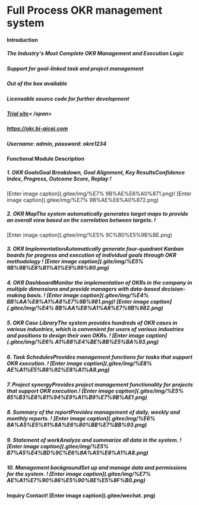 # Full Process OKR management system
#### Introduction
##### The Industry's Most Complete OKR Management and Execution Logic
##### Support for goal-linked task and project management
##### Out of the box available
##### Licensable source code for further development
##### [Trial site](https://okr.bj-qicai.com/)< /span> 
##### https://okr.bj-qicai.com
##### Username: admin, password: okre1234
#### Functional Module Description
##### 1. OKR GoalsGoal Breakdown, Goal Alignment, Key ResultsConfidence Index, Progress, Outcome Score, Replay ! 
[Enter image caption](.gitee/img/%E7% 9B%AE%E6%A0%871.png)! 
[Enter image caption](.gitee/img/%E7% 9B%AE%E6%A0%872.png)
##### 2. OKR MapThe system automatically generates target maps to provide an overall view based on the correlation between targets. ! 
[Enter image caption](.gitee/img/%E5% 9C%B0%E5%9B%BE.png)
##### 3. OKR ImplementationAutomatically generate four-quadrant Kanban boards for progress and execution of individual goals through OKR methodology ! [Enter image caption](.gite/img/%E5% 9B%9B%E8%B1%A1%E9%99%90.png)
##### 4. OKR DashboardMonitor the implementation of OKRs in the company in multiple dimensions and provide managers with data-based decision-making basis. ! [Enter image caption](.gitee/img/%E4% BB%AA%E8%A1%A8%E7%9B%981.png)! [Enter image caption](.gitee/img/%E4% BB%AA%E8%A1%A8%E7%9B%982.png)
##### 5. OKR Case LibraryThe system provides hundreds of OKR cases in various industries, which is convenient for users of various industries and positions to design their own OKRs. ! [Enter image caption](.gitee/img/%E6% A1%88%E4%BE%8B%E5%BA%93.png)
##### 6. Task SchedulesProvides management functions for tasks that support OKR execution. ! [Enter image caption](.gitee/img/%E8% AE%A1%E5%88%92%E8%A1%A8.png)
##### 7. Project synergyProvides project management functionality for projects that support OKR execution.! [Enter image caption](.gitee/img/%E5% 85%B3%E8%81%94%E9%A1%B9%E7%9B%AE1.png) 
##### 8. Summary of the reportProvides management of daily, weekly and monthly reports. ! [Enter image caption](.gitee/img/%E6% 8A%A5%E5%91%8A%E6%80%BB%E7%BB%93.png)
##### 9. Statement of workAnalyze and summarize all data in the system. ! [Enter image caption](.gitee/img/%E5% B7%A5%E4%BD%9C%E6%8A%A5%E8%A1%A8.png)
##### 10. Management backgroundSet up and manage data and permissions for the system. ! [Enter image caption](.gitee/img/%E7% AE%A1%E7%90%86%E5%90%8E%E5%8F%B0.png)
#### Inquiry Contact! [Enter image caption](.gitee/wechat. png)
